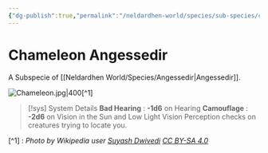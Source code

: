 ```yaml
---
{"dg-publish":true,"permalink":"/neldardhen-world/species/sub-species/chameleon-angessedir/"}
---
```


# Chameleon Angessedir
A Subspecie of [[Neldardhen World/Species/Angessedir\|Angessedir]].

 ![Chameleon.jpg|400](/img/user/Images/Species/Subspecies/Chameleon.jpg)[^1]

> [!sys] System Details
**Bad Hearing** : **-1d6** on Hearing
**Camouflage** : **-2d6** on Vision in the Sun and Low Light Vision Perception checks on creatures trying to locate you.



[^1] : _Photo by Wikipedia user [Suyash Dwivedi](https://commons.wikimedia.org/wiki/User:Suyash.dwivedi) [CC BY-SA 4.0](https://creativecommons.org/licenses/by-sa/4.0/ )_